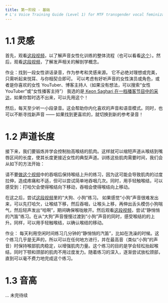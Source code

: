 ```yaml
---
title: 第一阶段 - 基础
# L's Voice Training Guide (Level 1) for MTF transgender vocal feminization
---
```




<!--
1. Inspiration
-->
# 1.1 灵感

<!--
Start by watching this video for a really quick overview of the voice feminization process (and optionally, this video to learn more about the acoustic theory involved). Then watch this video for a breakdown of the vocal anatomy involved.

Your homework is to find a recording of a female speaking voice that you'd like to be able to imitate, that can serve as an inspiration and a point of reference. It doesn't have to be the one perfect, ultimate voice - just find one or two examples that seem pleasant and relatable. Think of female actresses or characters with nice voices, or YouTubers or podcast hosts you enjoy (search for "female youtubers" or "female podcast hosts" if you need some ideas). Mine is this podcast interview with Keon Saghari. Go ahead and use that if you can't decide on one right now!

Then start listening to it, at least a little bit every day. This will help you internalize the sounds and speech patterns of the voice that you like. And be on the lookout for new voices - if you find one you like better, start listening to that one instead!
-->

首先，观看[这段视频](https://youtu.be/dZKzuVfUv3E)，以了解声音女性化训练的整体流程（也可以看看[这个](https://youtu.be/ynFqjE2AEGk)）。然后，观看[这段视频](https://youtu.be/xVAVi11kzbM?t=133)，了解发声相关的解剖学概念。

作业：找到一段女性讲话录音，作为参考和灵感来源。
它不必绝对理想或完美，只需听起来悦耳、与你相契合即可。
可以考虑有好听声音的女性演员或角色，或者是你喜欢的女性 YouTuber、博客主持人（如果没有想法，可以搜索“女性 YouTuber”或“女性播客主持”）
我选的是[ Keon Saghari 在一档播客节目中的采访](https://drive.google.com/open?id=1pIUvhv59np_tDRK7w0s75IQ3ByIoG6bs)，如果你暂时选不出来，可以先用这个！

然后，每天至少听一小段录音。这会帮助你内化喜欢的声音和语音模式。同时，也可以不断寻找新声音 —— 如果找到更喜欢的，就切换到新的参考录音！


<!-- 
2. Vocal Tract Length
-->
# 1.2 声道长度

<!--
Next you want to start strengthening and learning to control the muscles that raise your larynx (or voice box). This is how you shorten the length of your vocal tract, from your larynx to your lips, to match the proportions of a typical female vocal tract. Building these muscles will take a while, so we'll start with this first.

Do not do the swallow-and-hold exercise from this video, as the hold can cause unnecessary strain, but do try swallowing a few times. You want to touch your larynx (Adam's apple) lightly with your finger, and then yawn and feel it move down, and then swallow and feel it move up.

Once you have felt this a few times, watch this video and try the "big dog, small dog" exercise. If you're having trouble with the small dog, it can help to start yawning, to bring the larynx down, and then start to swallow to bring the larynx up, and then stick your tongue out like a dog panting and say "ahh" in a whisper to make sure you're not closing off your throat. Then watch this video and try the whisper siren exercise. You want to smoothly slide from a big dog "uhh" to a small dog "ehh" as your larynx slides upward. Again, place a finger or two lightly on your throat to feel your larynx move up and down.

Your homework is to practice the whisper siren for few minutes whenever you remember, throughout the day - say, whenever you go to the bathroom. It's almost silent, so you can do it anywhere and practice holding your muscles in place at the top (the high end of the siren, or the small dog) to build strength. Eventually, you want to learn to lift your larynx easily, without straining the muscles in your jaw and neck. As you get more comfortable with it, try to relax your neck a little bit more each time, until you can do it without tension. -->

接下来，我们要锻炼并学会控制抬高喉结的肌肉。这样就可以缩短声道从喉结到嘴唇区间的长度，使其长度更接近女性的典型声道。训练这些肌肉需要时间，我们会从如下的方法开始：

请不要[做这个视频](https://youtu.be/aWWevU4A5mU)中的吞咽后保持喉结上升的练习，因为这可能会导致肌肉的过度拉伸，造成疼痛和不适，但可以尝试简单地吞咽几次。同时，用手轻触喉结，可以感受到：打哈欠会使得喉结向下移动，吞咽会使得喉结向上移动。

在这之后，尝试[这段视频](https://youtu.be/mx4dPWKVt9o)里的“大狗、小狗”练习。
如果感觉“小狗”声音很难发出来，可以先打哈欠，让喉结下移，然后吞咽，让喉头上移，再伸出舌头模仿小狗喘气，然后轻声发出“哈啊”，期间确保喉咙敞开。然后观看[这段视频](https://youtu.be/F6Noi2qERus)，尝试“静悄悄的汽笛”练习。在从“大狗”声音慢慢过渡到“小狗”声音的同时，感受喉结的的上升。同样，可以用手轻触喉结，以确认喉结的移动。


作业：
每天利用空闲时间练习几分钟的“静悄悄的汽笛”，比如在洗澡的时候。这个练习几乎是无声的，所以可以在任何地方进行，并在最高音（类似“小狗”的声音）时保持喉部肌肉稳定，以增强肌肉力量。这个练习的目的是学会轻松抬起喉结，同时下颚和颈部的肌肉不用过度发力。随着练习的深入，逐渐尝试放松颈部，直到可以毫不费力地完成这个练习。

<!-- 
3. Pitch
-->

# 1.3 音高

<!--
Keep doing the previous exercises every day, but when you're ready for something more, you can start working on your pitch, or how high or low your voice is. Pitch is just one of many elements, and not even the most important, but it's probably the most well-known difference between the average male and female voice.

In addition to pitch, there are several registers that your voice will lock into at different points along your range, each with a different sound quality. Watch this video to hear the differences between a chest voice and a falsetto (and a mix voice, which is technically the same register as your chest voice, your modal register). Follow along with the warmups in this video, and then try switching between the registers a few times, both singing and speaking.

Then download the Android app Vocal Pitch Monitor (or Vocal Pitch Monitor on iOS) and in the settings, change the Scale to D Major and check the box to Display frequency in Hz. With the app running, talk in your starting voice and see where your pitch falls, naturally. A typical male speaking voice will stay between D2 and D3 (which are marked by horizontal lines, since we set the Scale to D Major). Now try talking higher and higher in pitch, until your voice is in the female range, around D3 (150 Hz) and above. Don't go higher than D4 (300 Hz), though, or you'll sound like a cartoon character!

You might find that you start in your modal register when you're in the male range, but flip over into falsetto at some point in order to get into the female range. Or you might find that you have to strain and shout to get that high. If that happens, just go back down to the pitch where you can still speak comfortably in your modal register and don't worry about going higher for now.

Your homework is to set aside some time every day (say, half an hour) to warm up with the video above and then practice speaking in the female range (between D3 and D4, or 150-300 Hz) or as close as you can get without straining or going into a falsetto. You can just say random things that pop into your head, recite lines from memory, or read a book or reddit comments out loud, while keeping an eye on your pitch in Vocal Pitch Monitor.

It might sound terrible, but that's okay - the important thing is to get used to speaking in that range. Drink water throughout and take a break if you feel your voice getting strained or hoarse.
 -->



... 未完待续

<!-- (continue to Level 2 - Intermediate...) -->


<!-- 第二章  -->

